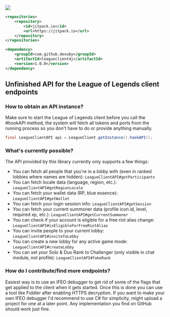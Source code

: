 [![](https://jitpack.io/v/dexuby/leagueclient4j.svg)](https://jitpack.io/#dexuby/leagueclient4j)
```xml
<repositories>
    <repository>
        <id>jitpack.io</id>
        <url>https://jitpack.io</url>
    </repository>
</repositories>

<dependency>
    <groupId>com.github.dexuby</groupId>
    <artifactId>leagueclient4j</artifactId>
    <version>1.0.0</version>
</dependency>
```
## Unfinished API for the League of Legends client endpoints

### How to obtain an API instance?
Make sure to start the League of Legends client before you call the #hookAPI method,
the system will fetch all tokens and ports from the running process so you don't have to
do or provide anything manually.
```java
final LeagueClientAPI api = LeagueClient.getInstance().hookAPI();
```

### What's currently possible?
The API provided by this library currently only supports a few things:
- You can fetch all people that you're in a lobby with (even in ranked lobbies where names are hidden): `LeagueClientAPI#getParticipants`
- You can fetch locale data (language, region, etc.): `LeagueClientAPI#getRegionLocale`
- You can fetch your wallet data (RP, blue essence): `LeagueClientAPI#getWallet`
- You can fetch your login session info: `LeagueClientAPI#getSession`
- You can fetch your current summoner data (profile icon id, level, required xp, etc.): `LeagueClientAPI#getCurrentSummoner`
- You can check if your account is eligible for a free riot alias change: `LeagueClientAPI#isEligibleForFreeRiotAlias`
- You can invite people to your current lobby: `LeagueClientAPI#inviteToLobby`
- You can create a new lobby for any active game mode: `LeagueClientAPI#createLobby`
- You can set your Solo & Duo Rank to Challenger (only visible in chat module, not profile): `LeagueClientAPI#fakeRank`

### How do I contribute/find more endpoints?
Easiest way is to use an IFEO debugger to get rid of some of the flags that get applied to the client when it gets started.
Once this is done you can use a tool like Fiddler after enabling HTTPS decryption. If you want to make your own IFEO debugger
I'd recommend to use C# for simplicity, might upload a project for one at a later point. Any implementation you find on GitHub
should work just fine.
